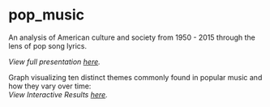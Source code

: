 # pop_music
An analysis of American culture and society from 1950 - 2015 through the lens of pop song lyrics.

_View full presentation [here](https://github.com/jnlevine23/pop.music/blob/master/presentation.pdf)._

Graph visualizing ten distinct themes commonly found in popular music and how they vary over time:  
_View Interactive Results [here](https://plot.ly/~jnlevine23/3.embed)._
